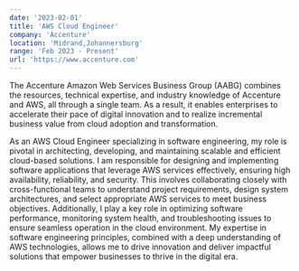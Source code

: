 ```yaml
---
date: '2023-02-01'
title: 'AWS Cloud Engineer'
company: 'Accenture'
location: 'Midrand,Johannersburg'
range: 'Feb 2023 - Present'
url: 'https://www.accenture.com'
---
```


The Accenture Amazon Web Services Business Group (AABG) combines the resources, technical expertise, and industry knowledge of Accenture and AWS, all through a single team. As a result, it enables enterprises to accelerate their pace of digital innovation and to realize incremental business value from cloud adoption and transformation.

As an AWS Cloud Engineer specializing in software engineering, my role is pivotal in architecting, developing, and maintaining scalable and efficient cloud-based solutions. I am responsible for designing and implementing software applications that leverage AWS services effectively, ensuring high availability, reliability, and security. This involves collaborating closely with cross-functional teams to understand project requirements, design system architectures, and select appropriate AWS services to meet business objectives. Additionally, I play a key role in optimizing software performance, monitoring system health, and troubleshooting issues to ensure seamless operation in the cloud environment. My expertise in software engineering principles, combined with a deep understanding of AWS technologies, allows me to drive innovation and deliver impactful solutions that empower businesses to thrive in the digital era.
